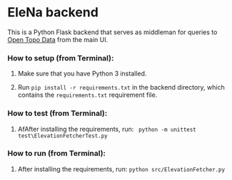# EleNa backend
This is a Python Flask backend that serves as middleman for queries to [Open Topo Data](https://www.opentopodata.org/) from the main UI.

### How to setup (from Terminal):

1. Make sure that you have Python 3 installed.

2. Run `pip install -r requirements.txt` in the backend directory, which contains the `requirements.txt` requirement file.

### How to test (from Terminal):

1. AfAfter installing the requirements, run: ` python -m unittest test\ElevationFetcherTest.py`

### How to run (from Terminal):

1. After installing the requirements, run:
   `python src/ElevationFetcher.py`
